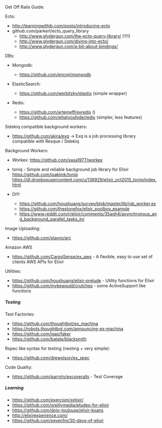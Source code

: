 Get Off Rails Guide:



Ecto:
  - http://learningwithjb.com/posts/introducing-ecto
  - github.com/parkerl/ecto_query_library
    - http://www.glydergun.com/the-ecto-query-library/ (!!!!)
    - http://www.glydergun.com/diving-into-ecto/
    - http://www.glydergun.com/a-bit-about-bindings/


DBs:
  - Mongodb:
    - https://github.com/ericmj/mongodb

  - ElasticSearch:
    - https://github.com/werbitzky/elastix (simple wrapper)


  - Redis:
    - https://github.com/artemeff/exredis ()
    - https://github.com/whatyouhide/redix (simpler, less features)



Sidekiq compatible background workers:
  - https://github.com/akira/exq -> Exq is a job processing library compatible with Resque / Sidekiq


Background Workers:
  - Workex:
    https://github.com/sasa1977/workex

  - toniq - Simple and reliable background job library for Elixir
    https://github.com/joakimk/toniq
    https://dl.dropboxusercontent.com/u/136929/elixir_oct2015_toniq/index.html


  - DIY:
    - https://github.com/houshuang/survey/blob/master/lib/job_worker.ex
    - https://github.com/thestonefox/elixir_poolboy_example
    - https://www.reddit.com/r/elixir/comments/35agh4/asynchronous_and_background_parallel_tasks_in/



Image Uploading:
  - https://github.com/stavro/arc



Amazon AWS
  - https://github.com/CargoSense/ex_aws - A flexible, easy to use set of clients AWS APIs for Elixir

Utilities:
  - https://github.com/houshuang/elixir-prelude - Utility functions for Elixir
  - https://github.com/mykewould/crutches - some ActiveSupport like functions




##### Testing


Test Factories:
  - https://github.com/thoughtbot/ex_machina
  - https://robots.thoughtbot.com/announcing-ex-machina
  - https://github.com/igas/faker
  - https://github.com/batate/blacksmith


Rspec like syntax for testing (nesting + very simple):
  - https://github.com/drewolson/ex_spec


Code Quality:
  - https://github.com/parroty/excoveralls - Test Coverage




##### Learning


  - https://github.com/exercism/xelixir/
  - https://github.com/oreillymedia/etudes-for-elixir
  - https://github.com/dojo-toulouse/elixir-koans
  - http://elixirexperience.com/
  - https://github.com/seven1m/30-days-of-elixir
